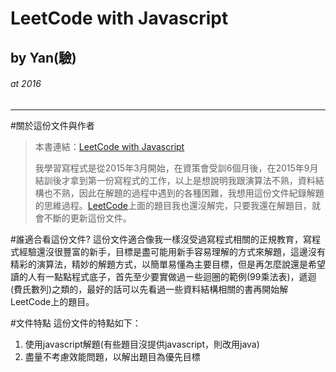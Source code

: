 # LeetCode with Javascript
## by Yan(驗)   
###### at 2016

***

#關於這份文件與作者
>本書連結：[LeetCode with Javascript](https://www.gitbook.com/read/book/skyyen999/-leetcode-with-javascript)  
>
> 我學習寫程式是從2015年3月開始，在資策會受訓6個月後，在2015年9月結訓後才拿到第一份寫程式的工作，以上是想說明我跟演算法不熟，資料結構也不熟，因此在解題的過程中遇到的各種困難，我想用這份文件紀錄解題的思維過程。[LeetCode](https://leetcode.com/problemset/algorithms/)上面的題目我也還沒解完，只要我還在解題目，就會不斷的更新這份文件。

#誰適合看這份文件?
這份文件適合像我一樣沒受過寫程式相關的正規教育，寫程式經驗還沒很豐富的新手，目標是盡可能用新手容易理解的方式來解題，這邊沒有精彩的演算法，精妙的解題方式，以簡單易懂為主要目標，但是再怎麼說還是希望讀的人有一點點程式底子，首先至少要實做過ㄧ些迴圈的範例(99乘法表)，遞迴(費氏數列)之類的，最好的話可以先看過一些資料結構相關的書再開始解LeetCode上的題目。

#文件特點
這份文件的特點如下：
1. 使用javascript解題(有些題目沒提供javascript，則改用java)
2. 盡量不考慮效能問題，以解出題目為優先目標








